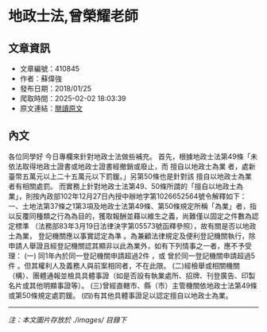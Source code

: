 # 地政士法,曾榮耀老師

## 文章資訊
- 文章編號：410845
- 作者：蘇偉強
- 發布日期：2018/01/25
- 爬取時間：2025-02-02 18:03:39
- 原文連結：[閱讀原文](https://real-estate.get.com.tw/Columns/detail.aspx?no=410845)

## 內文
各位同學好
今日專欄來針對地政士法做些補充。
首先，根據地政士法第49條「未依法取得地政士證書或地政士證書經撤銷或廢止，而
擅自以地政士為業
者，處新臺幣五萬元以上二十五萬元以下罰鍰。」另第50條也是針對該
擅自以地政士為業
者有相關處罰。
而實務上針對地政士法第49、50條所謂的「擅自以地政士為業」，則按內政部102年12月27日內授中辦地字第1026652564號令解釋如下：
一、土地法第37條之1第3項及地政士法第49條、第50條規定所稱「為業」者，指
以反覆同種類之行為為目的，獲取報酬並藉以維生之義，尚難僅以固定之件數為認定標準
（法務部83年3月19日法律決字第05573號函釋參照），故有關是否以地政士為業，
登記機關應以事實認定為準
。為兼顧法律規定及便利登記機關執行，除申請人舉證且經登記機關認其顯非以此為業外，如有下列情事之一者，應不予受理：
(一)
同1年內於同一登記機關申請超過2件
，或
曾於同一登記機關申請超過5件
。但其權利人及義務人與前案相同者，不在此限。
(二)經檢舉或相關機關（構）、團體通報並檢具具體事證（如是否設有執業處所、招牌、刊登廣告、印製名片或其他明顯事證等）。
(三)曾經直轄市、縣（市）主管機關依地政士法第49條或第50條規定處罰鍰。
(四)有其他具體事證足以認定擅自以地政士為業。

---
*注：本文圖片存放於 ./images/ 目錄下*
